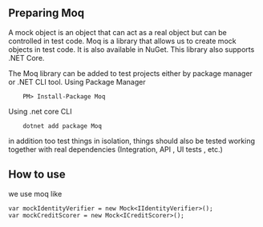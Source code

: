 Preparing Moq
-------------
A mock object is an object that can act as a real object but can be controlled in test code. Moq is a library that allows us to create mock objects in test code. It is also available in NuGet. This library also supports .NET Core.
 
The Moq library can be added to test projects either by package manager or .NET CLI tool.
Using Package Manager

        PM> Install-Package Moq  
Using .net core CLI

        dotnet add package Moq    

in addition too test things in isolation, things should also be tested working together with real dependencies (Integration, API , UI tests , etc.)

How to use
----------
we use moq like 

    var mockIdentityVerifier = new Mock<IIdentityVerifier>();
    var mockCreditScorer = new Mock<ICreditScorer>();

